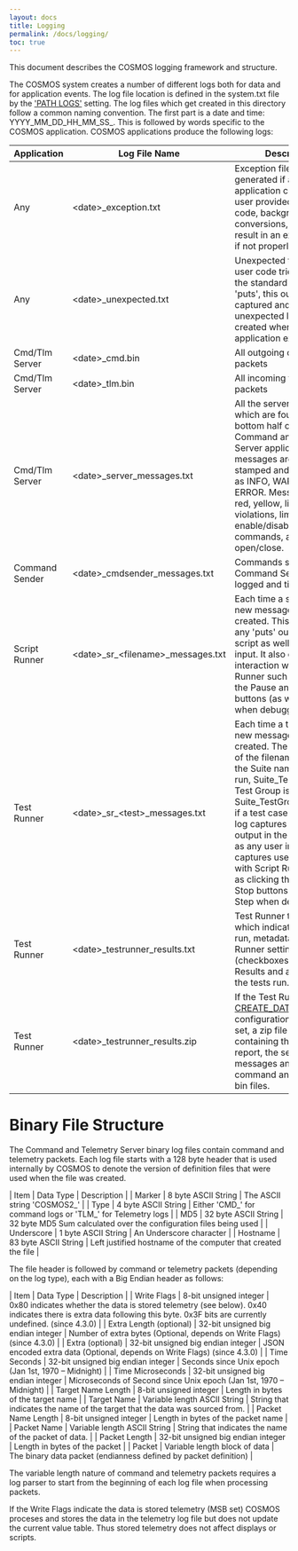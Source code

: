 ```yaml
---
layout: docs
title: Logging
permalink: /docs/logging/
toc: true
---
```

This document describes the COSMOS logging framework and structure.

The COSMOS system creates a number of different logs both for data and for application events. The log file location is defined in the system.txt file by the ['PATH LOGS'](/docs/system/#path) setting. The log files which get created in this directory follow a common naming convention. The first part is a date and time: YYYY_MM_DD_HH_MM_SS_. This is followed by words specific to the COSMOS application. COSMOS applications produce the following logs:

| Application | Log File Name | Description |
| ----------- | ------------- | ----------- |
| Any | \<date\>_exception.txt | Exception file which is generated if a COSMOS application crashes. Any user provided interface code, background tasks, conversions, etc can result in an exception file if not properly written. |
| Any | \<date\>_unexpected.txt | Unexpected text output. If user code tries to print to the standard output using 'puts', this output is captured and an unexpected log file is created when the application exits.
| Cmd/Tlm Server | \<date\>_cmd.bin | All outgoing command packets |
| Cmd/Tlm Server | \<date\>_tlm.bin | All incoming telemetry packets |
| Cmd/Tlm Server| \<date\>_server_messages.txt | All the server messages which are found in the bottom half of the Command and Telemetry Server application. Server messages are time stamped and categorized as INFO, WARN, or ERROR. Messages include red, yellow, limit violations, limit groups enable/disable, commands, and log file open/close.
| Command Sender | \<date\>_cmdsender_messages.txt | Commands sent through Command Sender are logged and timestamped. |
| Script Runner | \<date\>\_sr\_\<filename\>_messages.txt | Each time a script is run, a new messages log file is created. This log captures any 'puts' output in the script as well as any user input. It also captures user interaction with Script Runner such as clicking the Pause and Stop buttons (as well as Step when debugging). |
| Test Runner | \<date\>\_sr\_\<test\>_messages.txt | Each time a test is run, a new messages log file is created. The \<test\> part of the filename is either the Suite name if a Suite is run, Suite_TestGroup if a Test Group is run, or Suite_TestGroup_TestCase if a test case is run. This log captures any 'puts' output in the script as well as any user input. It also captures user interaction with Script Runner such as clicking the Pause and Stop buttons (as well as Step when debugging). |
| Test Runner | \<date\>_testrunner_results.txt | Test Runner test report which indicates the file run, metadata, Test Runner settings (checkboxes), Test Case Results and a summary of the tests run. |
| Test Runner | \<date\>_testrunner_results.zip | If the Test Runner [CREATE_DATA_PACKAGE](/docs/test_runner/#create_data_package) configuration option is set, a zip file is created containing the the test report, the server messages and the command and telemetry bin files.

# Binary File Structure

The Command and Telemetry Server binary log files contain command and telemetry packets. Each log file starts with a 128 byte header that is used internally by COSMOS to denote the version of definition files that were used when the file was created.

| Item | Data Type | Description |
| Marker | 8 byte ASCII String | The ASCII string 'COSMOS2_' |
| Type | 4 byte ASCII String | Either 'CMD_' for command logs or 'TLM_' for Telemetry logs |
| MD5 | 32 byte ASCII String | 32 byte MD5 Sum calculated over the configuration files being used |
| Underscore | 1 byte ASCII String | An Underscore character |
| Hostname | 83 byte ASCII String | Left justified hostname of the computer that created the file |

The file header is followed by command or telemetry packets (depending on the log type), each with a Big Endian header as follows:

| Item | Data Type | Description |
| Write Flags | 8-bit unsigned integer | 0x80 indicates whether the data is stored telemetry (see below). 0x40 indicates there is extra data following this byte. 0x3F bits are currently undefined. (since 4.3.0) |
| Extra Length (optional) | 32-bit unsigned big endian integer | Number of extra bytes (Optional, depends on Write Flags) (since 4.3.0) |
| Extra (optional) | 32-bit unsigned big endian integer | JSON encoded extra data (Optional, depends on Write Flags) (since 4.3.0) |
| Time Seconds | 32-bit unsigned big endian integer | Seconds since Unix epoch (Jan 1st, 1970 – Midnight) |
| Time Microseconds | 32-bit unsigned big endian integer | Microseconds of Second since Unix epoch (Jan 1st, 1970 – Midnight) |
| Target Name Length | 8-bit unsigned integer | Length in bytes of the target name |
| Target Name | Variable length ASCII String | String that indicates the name of the target that the data was sourced from. |
| Packet Name Length | 8-bit unsigned integer | Length in bytes of the packet name |
| Packet Name | Variable length ASCII String | String that indicates the name of the packet of data. |
| Packet Length | 32-bit unsigned big endian integer | Length in bytes of the packet |
| Packet | Variable length block of data | The binary data packet (endianness defined by packet definition) |

The variable length nature of command and telemetry packets requires a log parser to start from the beginning of each log file when processing packets.

If the Write Flags indicate the data is stored telemetry (MSB set) COSMOS proceses and stores the data in the telemetry log file but does not update the current value table. Thus stored telemetry does not affect displays or scripts.
